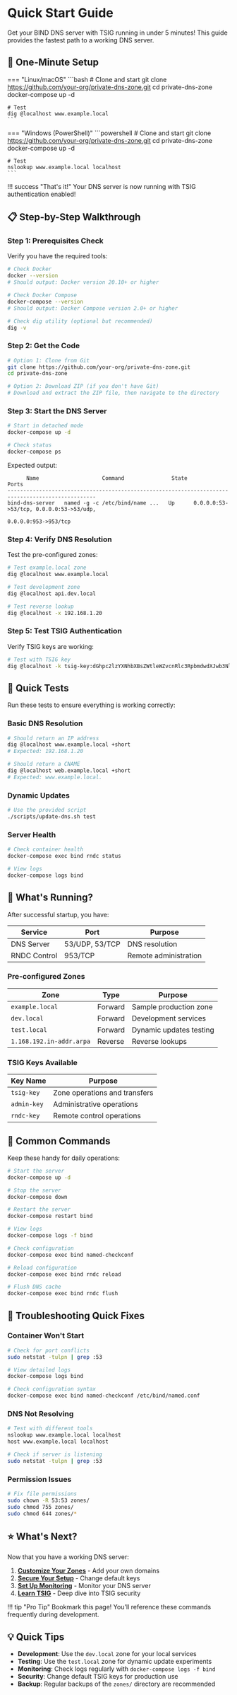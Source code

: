 # Quick Start Guide

Get your BIND DNS server with TSIG running in under 5 minutes! This guide provides the fastest path to a working DNS server.

## 🚀 One-Minute Setup

=== "Linux/macOS"
    ```bash
    # Clone and start
    git clone https://github.com/your-org/private-dns-zone.git
    cd private-dns-zone
    docker-compose up -d
    
    # Test
    dig @localhost www.example.local
    ```

=== "Windows (PowerShell)"
    ```powershell
    # Clone and start
    git clone https://github.com/your-org/private-dns-zone.git
    cd private-dns-zone
    docker-compose up -d
    
    # Test
    nslookup www.example.local localhost
    ```

!!! success "That's it!"
    Your DNS server is now running with TSIG authentication enabled!

## 📋 Step-by-Step Walkthrough

### Step 1: Prerequisites Check

Verify you have the required tools:

```bash
# Check Docker
docker --version
# Should output: Docker version 20.10+ or higher

# Check Docker Compose
docker-compose --version
# Should output: Docker Compose version 2.0+ or higher

# Check dig utility (optional but recommended)
dig -v
```

### Step 2: Get the Code

```bash
# Option 1: Clone from Git
git clone https://github.com/your-org/private-dns-zone.git
cd private-dns-zone

# Option 2: Download ZIP (if you don't have Git)
# Download and extract the ZIP file, then navigate to the directory
```

### Step 3: Start the DNS Server

```bash
# Start in detached mode
docker-compose up -d

# Check status
docker-compose ps
```

Expected output:
```
      Name                    Command               State                    Ports                  
--------------------------------------------------------------------------------------------------
bind-dns-server   named -g -c /etc/bind/name ...   Up      0.0.0.0:53->53/tcp, 0.0.0.0:53->53/udp,
                                                           0.0.0.0:953->953/tcp
```

### Step 4: Verify DNS Resolution

Test the pre-configured zones:

```bash
# Test example.local zone
dig @localhost www.example.local

# Test development zone
dig @localhost api.dev.local

# Test reverse lookup
dig @localhost -x 192.168.1.20
```

### Step 5: Test TSIG Authentication

Verify TSIG keys are working:

```bash
# Test with TSIG key
dig @localhost -k tsig-key:dGhpc2lzYXNhbXBsZWtleWZvcnRlc3RpbmdwdXJwb3Nlc29ubHlkb25vdHVzZWluZXByb2R1Y3Rpb24= www.example.local
```

## 🧪 Quick Tests

Run these tests to ensure everything is working correctly:

### Basic DNS Resolution
```bash
# Should return an IP address
dig @localhost www.example.local +short
# Expected: 192.168.1.20

# Should return a CNAME
dig @localhost web.example.local +short
# Expected: www.example.local.
```

### Dynamic Updates
```bash
# Use the provided script
./scripts/update-dns.sh test
```

### Server Health
```bash
# Check container health
docker-compose exec bind rndc status

# View logs
docker-compose logs bind
```

## 🎯 What's Running?

After successful startup, you have:

| Service | Port | Purpose |
|---------|------|---------|
| DNS Server | 53/UDP, 53/TCP | DNS resolution |
| RNDC Control | 953/TCP | Remote administration |

### Pre-configured Zones

| Zone | Type | Purpose |
|------|------|---------|
| `example.local` | Forward | Sample production zone |
| `dev.local` | Forward | Development services |
| `test.local` | Forward | Dynamic updates testing |
| `1.168.192.in-addr.arpa` | Reverse | Reverse lookups |

### TSIG Keys Available

| Key Name | Purpose |
|----------|---------|
| `tsig-key` | Zone operations and transfers |
| `admin-key` | Administrative operations |
| `rndc-key` | Remote control operations |

## 🔧 Common Commands

Keep these handy for daily operations:

```bash
# Start the server
docker-compose up -d

# Stop the server
docker-compose down

# Restart the server
docker-compose restart bind

# View logs
docker-compose logs -f bind

# Check configuration
docker-compose exec bind named-checkconf

# Reload configuration
docker-compose exec bind rndc reload

# Flush DNS cache
docker-compose exec bind rndc flush
```

## 🚨 Troubleshooting Quick Fixes

### Container Won't Start
```bash
# Check for port conflicts
sudo netstat -tulpn | grep :53

# View detailed logs
docker-compose logs bind

# Check configuration syntax
docker-compose exec bind named-checkconf /etc/bind/named.conf
```

### DNS Not Resolving
```bash
# Test with different tools
nslookup www.example.local localhost
host www.example.local localhost

# Check if server is listening
sudo netstat -tulpn | grep :53
```

### Permission Issues
```bash
# Fix file permissions
sudo chown -R 53:53 zones/
sudo chmod 755 zones/
sudo chmod 644 zones/*
```

## ⭐ What's Next?

Now that you have a working DNS server:

1. **[Customize Your Zones](../user-guide/zone-management.md)** - Add your own domains
2. **[Secure Your Setup](../configuration/security.md)** - Change default keys
3. **[Set Up Monitoring](../user-guide/monitoring.md)** - Monitor your DNS server
4. **[Learn TSIG](../design/tsig-security.md)** - Deep dive into TSIG security

!!! tip "Pro Tip"
    Bookmark this page! You'll reference these commands frequently during development.

## 💡 Quick Tips

- **Development**: Use the `dev.local` zone for your local services
- **Testing**: Use the `test.local` zone for dynamic update experiments  
- **Monitoring**: Check logs regularly with `docker-compose logs -f bind`
- **Security**: Change default TSIG keys for production use
- **Backup**: Regular backups of the `zones/` directory are recommended
